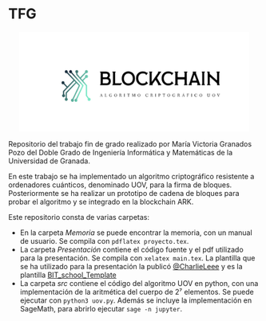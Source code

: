 # TFG
<p align="center">
  <img width="460" height="200" src="Memoria/portada/imagenes/logo.png">
</p>
Repositorio del trabajo fin de grado realizado por María Victoria Granados Pozo del Doble Grado de Ingeniería Informática y Matemáticas de la Universidad de Granada.

En este trabajo se ha implementado un algoritmo criptográfico resistente a ordenadores cuánticos, denominado UOV, para la firma de bloques. Posteriormente se ha realizar un prototipo de cadena de bloques para probar el algoritmo y se integrado en la blockchain ARK.

Este repositorio consta de varias carpetas:
* En la carpeta *Memoria* se puede encontrar la memoria, con un manual de usuario. Se compila con `pdflatex proyecto.tex`.
* La carpeta *Presentación* contiene el código fuente y el pdf utilizado para la presentación. Se compila con `xelatex main.tex`. La plantilla que se ha utilizado para la presentación la publicó [@CharlieLeee][repo] y es la plantilla [BIT_school_Template][plantilla]
* La carpeta *src* contiene el código del algoritmo UOV en python, con una implementación de la aritmética del cuerpo de 2⁷ elementos. Se puede ejecutar con `python3 uov.py`. Además se incluye la implementación en SageMath, para abrirlo ejecutar `sage -n jupyter`.

[repo]:https://github.com/CharlieLeee
[plantilla]:https://github.com/CharlieLeee/My_Beamer_Template/tree/master/BIT_school_Template
